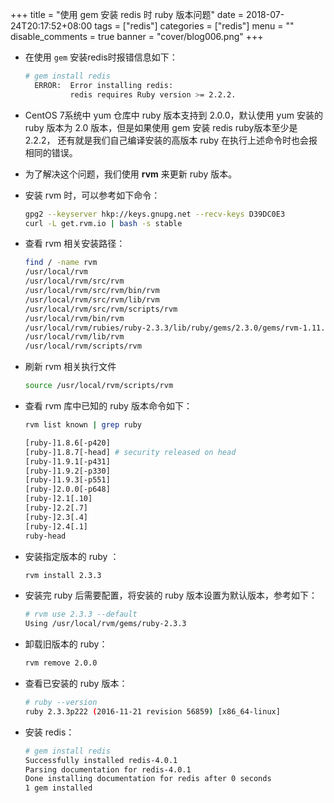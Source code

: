 +++
title = "使用 gem 安装 redis 时 ruby 版本问题"
date = 2018-07-24T20:17:52+08:00
tags = ["redis"]
categories = ["redis"]
menu = ""
disable_comments = true
banner = "cover/blog006.png"
+++

- 在使用 `gem` 安装redis时报错信息如下：

    ```bash
    # gem install redis
      ERROR:  Error installing redis:
              redis requires Ruby version >= 2.2.2.
    ```
- CentOS 7系统中 yum 仓库中 ruby 版本支持到 2.0.0，默认使用 yum 安装的 ruby 版本为 2.0 版本，但是如果使用 gem 安装 redis ruby版本至少是 2.2.2，
还有就是我们自己编译安装的高版本 ruby 在执行上述命令时也会报相同的错误。

- 为了解决这个问题，我们使用 **rvm** 来更新 ruby 版本。


- 安装 rvm 时，可以参考如下命令：
  
    ```bash
    gpg2 --keyserver hkp://keys.gnupg.net --recv-keys D39DC0E3
    curl -L get.rvm.io | bash -s stable
    ```
- 查看 rvm 相关安装路径：
  
    ```bash
    find / -name rvm
    /usr/local/rvm
    /usr/local/rvm/src/rvm
    /usr/local/rvm/src/rvm/bin/rvm
    /usr/local/rvm/src/rvm/lib/rvm
    /usr/local/rvm/src/rvm/scripts/rvm
    /usr/local/rvm/bin/rvm
    /usr/local/rvm/rubies/ruby-2.3.3/lib/ruby/gems/2.3.0/gems/rvm-1.11.3.9/lib/rvm   # 出现这个是因为我已经安装好了ruby
    /usr/local/rvm/lib/rvm
    /usr/local/rvm/scripts/rvm
    ```
- 刷新 rvm 相关执行文件
  
    ```bash
    source /usr/local/rvm/scripts/rvm
    ```


- 查看 rvm 库中已知的 ruby 版本命令如下：

    ```bash
    rvm list known | grep ruby
    
    [ruby-]1.8.6[-p420]
    [ruby-]1.8.7[-head] # security released on head
    [ruby-]1.9.1[-p431]
    [ruby-]1.9.2[-p330]
    [ruby-]1.9.3[-p551]
    [ruby-]2.0.0[-p648]
    [ruby-]2.1[.10]
    [ruby-]2.2[.7]
    [ruby-]2.3[.4]
    [ruby-]2.4[.1]
    ruby-head
    ```

- 安装指定版本的 ruby ：
  
    ```bash
    rvm install 2.3.3
    ```

- 安装完 ruby 后需要配置，将安装的 ruby 版本设置为默认版本，参考如下：

    ```bash
    # rvm use 2.3.3 --default
    Using /usr/local/rvm/gems/ruby-2.3.3
    ```

- 卸载旧版本的 ruby：

    ```bash
    rvm remove 2.0.0
    ```

- 查看已安装的 ruby 版本：

    ```bash
    # ruby --version
    ruby 2.3.3p222 (2016-11-21 revision 56859) [x86_64-linux]
    ```

- 安装 redis：

    ```bash
    # gem install redis
    Successfully installed redis-4.0.1
    Parsing documentation for redis-4.0.1
    Done installing documentation for redis after 0 seconds
    1 gem installed
    ```